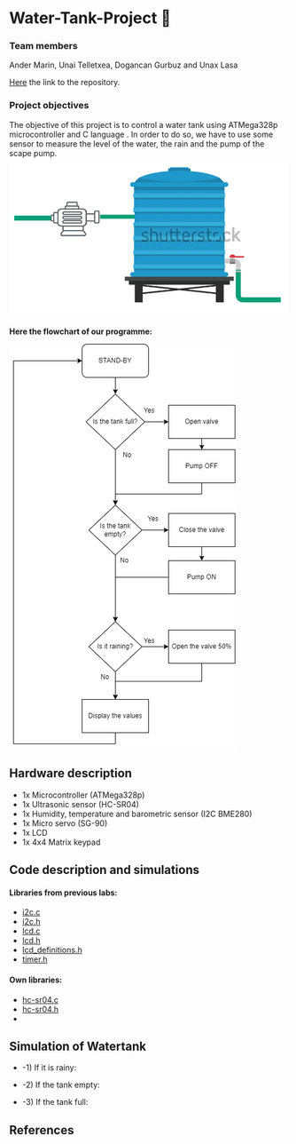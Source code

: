 # Water-Tank-Project 🚰

### Team members
Ander Marin, Unai Telletxea, Dogancan Gurbuz and Unax Lasa

[Here](https://github.com/unaxlasa/Water-Tank-Project) the link to the repository.

### Project objectives
The objective of this project is to control a water tank using ATMega328p microcontroller and C language . In order to do so, we have to use some sensor to measure the level of the water, the rain and the pump of the scape pump.
![your figure](https://github.com/unaxlasa/Water-Tank-Project/blob/main/Schema.png)

**Here the flowchart of our programme:**

![your figure](https://github.com/unaxlasa/Water-Tank-Project/blob/main/Flowchart.drawio.png)

## Hardware description

- 1x Microcontroller (ATMega328p)
- 1x Ultrasonic sensor (HC-SR04)
- 1x Humidity, temperature and barometric sensor (I2C BME280)
- 1x Micro servo (SG-90)
- 1x LCD
- 1x 4x4 Matrix keypad

## Code description and simulations

#### Libraries from previous labs:

* [i2c.c](WaterTank/WaterTank/i2c.c)
* [i2c.h](WaterTank/WaterTank/i2c.h)
* [lcd.c](WaterTank/WaterTank/lcd.c)
* [lcd.h](WaterTank/WaterTank/lcd.h)
* [lcd_definitions.h](WaterTank/WaterTank/lcd_definitions.h)
* [timer.h](WaterTank/WaterTank/timer.h) 

#### Own libraries:
* [hc-sr04.c](WaterTank/WaterTank/hc-sr04.c)
* [hc-sr04.h](WaterTank/WaterTank/hc-sr04.h)
* 


## Simulation of Watertank
* -1) If it is rainy:


* -2) If the tank empty:


* -3) If the tank full:


## References
